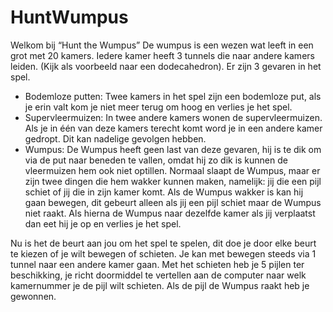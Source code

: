 # HuntWumpus
Welkom bij “Hunt the Wumpus”
De wumpus is een wezen wat leeft in een grot met 20 kamers. Iedere kamer heeft 3 tunnels die naar andere kamers leiden. (Kijk als voorbeeld naar een dodecahedron). Er zijn 3 gevaren in het spel.

- Bodemloze putten:
Twee kamers in het spel zijn een bodemloze put, als je erin valt kom je niet meer terug om hoog en verlies je het spel.
- Supervleermuizen:
In twee andere kamers wonen de supervleermuizen. Als je in één van deze kamers terecht komt word je in een andere kamer gedropt. Dit kan nadelige gevolgen hebben.
- Wumpus:
De Wumpus heeft geen last van deze gevaren, hij is te dik om via de put naar beneden te vallen, omdat hij zo dik is kunnen de vleermuizen hem ook niet optillen. Normaal slaapt de Wumpus, maar er zijn twee dingen die hem wakker kunnen maken, namelijk: jij die een pijl schiet of jij die in zijn kamer komt. Als de Wumpus wakker is kan hij gaan bewegen, dit gebeurt alleen als jij een pijl schiet maar de Wumpus niet raakt. Als hierna de Wumpus naar dezelfde kamer als jij verplaatst dan eet hij je op en verlies je het spel.

Nu is het de beurt aan jou om het spel te spelen, dit doe je door elke beurt te kiezen of je wilt bewegen of schieten. Je kan met bewegen steeds via 1 tunnel naar een andere kamer gaan. Met het schieten heb je 5 pijlen ter beschikking, je richt doormiddel te vertellen aan de computer naar welk kamernummer je de pijl wilt schieten. Als de pijl de Wumpus raakt heb je gewonnen.
